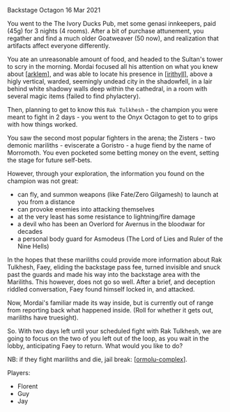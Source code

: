 Backstage Octagon
16 Mar 2021

You went to the The Ivory Ducks Pub, met some genasi innkeepers, paid (45g) for 3 nights (4 rooms).
After a bit of purchase attunement, you regather and find a much older Goatweaver (50 now), and realization that artifacts affect everyone differently.

You ate an unreasonable amount of food, and headed to the Sultan's tower to scry in the morning.
Mordai focused all his attention on what you knew about [[arklem]], and was able to locate his presence in [[irithyll]], above a higly vertical, warded, seemingly undead city in the shadowfell, in a lair behind white shadowy walls deep within the cathedral, in a room with several magic items (failed to find phylactery).

Then, planning to get to know this `Rak Tulkhesh` - the champion you were meant to fight in 2 days - you went to the Onyx Octagon to get to to grips with how things worked.

You saw the second most popular fighters in the arena; the Zisters - two demonic mariliths - eviscerate a Goristro - a huge fiend by the name of Morromoth. You even pocketed some betting money on the event, setting the stage for future self-bets.

However, through your exploration, the information you found on the champion was not great:
- can fly, and summon weapons (like Fate/Zero Gilgamesh) to launch at you from a distance
- can provoke enemies into attacking themselves
- at the very least has some resistance to lightning/fire damage
- a devil who has been an Overlord for Avernus in the bloodwar for decades
- a personal body guard for Asmodeus (The Lord of Lies and Ruler of the Nine Hells)

In the hopes that these mariliths could provide more information about Rak Tulkhesh, Faey, eliding the backstage pass fee, turned invisible and snuck past the guards and made his way into the backstage area with the Mariliths.
This however, does not go so well. After a brief, and deception riddled conversation, Faey found himself locked in, and attacked.

Now, Mordai's familiar made its way inside, but is currently out of range from reporting back what happened inside. (Roll for whether it gets out, mariliths have truesight).

So. With two days left until your scheduled fight with Rak Tulkhesh, we are going to focus on the two of you left out of the loop, as you wait in the lobby, anticipating Faey to return. What would you like to do?

NB: if they fight mariliths and die, jail break: [[ormolu-complex]].

Players:
- Florent
- Guy
- Jay

[//begin]: # "Autogenerated link references for markdown compatibility"
[arklem]: ../npcs/arklem "Arklem Greeth"
[irithyll]: ../east/irithyll "Irithyll"
[ormolu-complex]: ../planar/ormolu-complex "Ormolu Complex"
[//end]: # "Autogenerated link references"
